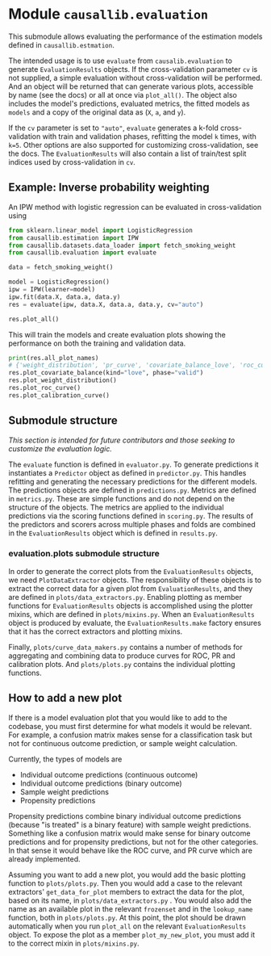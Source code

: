 # Module `causallib.evaluation`

This submodule allows evaluating the performance of the estimation models defined
in `causallib.estmation`.

The intended usage is to use `evaluate` from `causalib.evaluation` to generate `EvaluationResults` objects. 
If the cross-validation parameter `cv` is not supplied, a simple evaluation without cross-validation will 
be performed. And an object will be returned that can generate various plots, accessible by name (see the docs)
or all at once via `plot_all()`.
The object also includes the model's predictions, evaluated metrics, the fitted models as `models`
and a copy of the original data as (`X`, `a`, and `y`).

If the `cv` parameter is set to `"auto"`, `evaluate` generates a k-fold cross-validation with train and validation
phases, refitting the model `k` times, with `k=5`. Other options are also supported
for customizing cross-validation, see the docs.
The `EvaluationResults` will also contain a list of train/test split indices used by cross-validation in `cv`.


## Example: Inverse probability weighting

An IPW method with logistic regression can be evaluated
in cross-validation using

```Python
from sklearn.linear_model import LogisticRegression
from causallib.estimation import IPW
from causallib.datasets.data_loader import fetch_smoking_weight
from causallib.evaluation import evaluate

data = fetch_smoking_weight()

model = LogisticRegression()
ipw = IPW(learner=model)
ipw.fit(data.X, data.a, data.y)
res = evaluate(ipw, data.X, data.a, data.y, cv="auto")

res.plot_all()
```

This will train the models and create evaluation plots
showing the performance on both the training and validation data.

```python
print(res.all_plot_names)
# {'weight_distribution', 'pr_curve', 'covariate_balance_love', 'roc_curve', 'calibration', 'covariate_balance_slope'}
res.plot_covariate_balance(kind="love", phase="valid")
res.plot_weight_distribution()
res.plot_roc_curve()
res.plot_calibration_curve()
```

## Submodule structure

*This section is intended for future contributors and those seeking to customize the evaluation logic.*

The `evaluate` function is defined in `evaluator.py`. To generate predictions
it instantiates a `Predictor` object as defined in `predictor.py`. This handles
refitting and generating the necessary predictions for the different models.
The predictions objects are defined in `predictions.py`.
Metrics are defined in `metrics.py`. These are simple functions and do not depend
on the structure of the objects.
The metrics are applied to the individual predictions via the scoring functions
defined in `scoring.py`.
The results of the predictors and scorers across multiple phases and folds are
combined in the `EvaluationResults` object which is defined in `results.py`.

### evaluation.plots submodule structure

In order to generate the correct plots from the `EvaluationResults` objects, we
need `PlotDataExtractor` objects. The responsibility of these objects is to extract
the correct data for a given plot from `EvaluationResults`, and they are defined
in `plots/data_extractors.py`.
Enabling plotting as member functions for `EvaluationResults` objects is accomplished
using the plotter mixins, which are defined in `plots/mixins.py`.
When an `EvaluationResults` object is produced by evaluate, the `EvaluationResults.make`
factory ensures that it has the correct extractors and plotting mixins.

Finally, `plots/curve_data_makers.py` contains a number of methods for aggregating and
combining data to produce curves for ROC, PR and calibration plots.
And `plots/plots.py` contains the individual plotting functions.

## How to add a new plot

If there is a model evaluation plot that you would like to add to the codebase,
you must first determine for what models it would be relevant. For example,
a confusion matrix makes sense for a classification task but not for continuous
outcome prediction, or sample weight calculation.

Currently, the types of models are

* Individual outcome predictions (continuous outcome)
* Individual outcome predictions (binary outcome)
* Sample weight predictions
* Propensity predictions

Propensity predictions combine binary individual outcome predictions (because
"is treated" is a binary feature) with sample weight predictions. Something like
a confusion matrix would make sense for binary outcome predictions and for propensity
predictions, but not for the other categories. In that sense it would behave like
the ROC curve, and PR curve which are already implemented.

Assuming you want to add a new plot, you would add the basic plotting
function to `plots/plots.py`. Then you would add a case to the relevant extractors'
`get_data_for_plot` members to extract the data for the plot, based on its name, in `plots/data_extractors.py` . You would also add the name as an available plot in the relevant
`frozenset` and in the `lookup_name` function, both in `plots/plots.py`. At this point, the plot should be drawn automatically when you run `plot_all` on the relevant `EvaluationResults` object.
To expose the plot as a member `plot_my_new_plot`, you must add it to the correct mixin in
`plots/mixins.py`.
